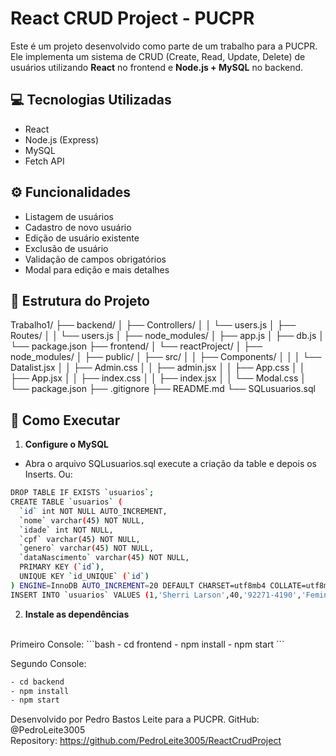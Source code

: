 # React CRUD Project - PUCPR

Este é um projeto desenvolvido como parte de um trabalho para a PUCPR. Ele implementa um sistema de CRUD (Create, Read, Update, Delete) de usuários utilizando **React** no frontend e **Node.js + MySQL** no backend.

## 💻 Tecnologias Utilizadas

- React
- Node.js (Express)
- MySQL
- Fetch API

## ⚙️ Funcionalidades

- Listagem de usuários
- Cadastro de novo usuário
- Edição de usuário existente
- Exclusão de usuário
- Validação de campos obrigatórios
- Modal para edição e mais detalhes

## 📁 Estrutura do Projeto

Trabalho1/ ├── backend/ │ ├── Controllers/ │ │ └── users.js │ ├── Routes/ │ │ └── users.js │ ├── node_modules/ │ ├── app.js │ ├── db.js │ └── package.json ├── frontend/ │ └── reactProject/ │ ├── node_modules/ │ ├── public/ │ ├── src/ │ │ ├── Components/ │ │ │ └── Datalist.jsx │ │ ├── Admin.css │ │ ├── admin.jsx │ │ ├── App.css │ │ ├── App.jsx │ │ ├── index.css │ │ ├── index.jsx │ │ └── Modal.css │ └── package.json ├── .gitignore ├── README.md └── SQLusuarios.sql

## 🚀 Como Executar

1. **Configure o MySQL**
- Abra o arquivo SQLusuarios.sql execute a criação da table e depois os Inserts. Ou:
```bash
DROP TABLE IF EXISTS `usuarios`;
CREATE TABLE `usuarios` (
  `id` int NOT NULL AUTO_INCREMENT,
  `nome` varchar(45) NOT NULL,
  `idade` int NOT NULL,
  `cpf` varchar(45) NOT NULL,
  `genero` varchar(45) NOT NULL,
  `dataNascimento` varchar(45) NOT NULL,
  PRIMARY KEY (`id`),
  UNIQUE KEY `id_UNIQUE` (`id`)
) ENGINE=InnoDB AUTO_INCREMENT=20 DEFAULT CHARSET=utf8mb4 COLLATE=utf8mb4_0900_ai_ci;
INSERT INTO `usuarios` VALUES (1,'Sherri Larson',40,'92271-4190','Feminino','11/01/1985'),(2,'Mr. Albert Friesen I editadoTeste',76,'83533-1655','female','1948-04-29'),(3,'Kerry Balistreri',57,'98194','female','1980-04-02'),(4,'Nina Wunsch',53,'03957-5226','male','1992-04-14'),(6,'Michelle Considine',78,'13037-4530','female','1973-12-14'),(7,'Mrs. Jasmine Cruickshank',54,'25541-7155','male','1983-06-21'),(8,'Paul Schowalter',43,'45290','female','2006-04-08'),(9,'Timothy Howe I',23,'55256-8130','male','1985-03-20'),(10,'June O\'Connell',43,'81928','female','1977-07-25'),(11,'Nancy Schumm',22,'62406','female','1946-09-25'),(12,'Donna Skiles',74,'36331-9817','male','1984-12-25'),(13,'Bertha Carter',21,'34374','female','1967-01-28'),(14,'Billy Lubowitz',77,'48118','male','2001-07-06'),(15,'Kathy Pfeffer II',50,'81179-5312','male','1955-08-25'),(16,'Wade Oberbrunner',53,'78504-4899','female','1984-05-01'),(17,'Rafael McDermott',24,'81525-4791','female','1974-06-03'),(18,'Anna Koss III',79,'35629','male','1969-07-15'),(19,'Dr. Malcolm Koelpin',28,'46269-7404','female','1947-05-15');
```

2. **Instale as dependências**
<br>
Primeiro Console:
```bash
- cd frontend
- npm install
- npm start
```

Segundo Console:
```bash
- cd backend
- npm install
- npm start
```

Desenvolvido por Pedro Bastos Leite para a PUCPR.
GitHub: @PedroLeite3005
<br>
Repository: https://github.com/PedroLeite3005/ReactCrudProject
